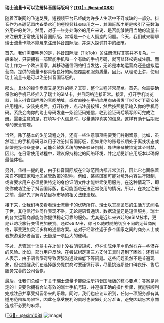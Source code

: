 **瑞士流量卡可以注册抖音国际版吗？[[TG💪+ @esim1088](https://t.me/s/esim1088)]**

随着互联网的飞速发展，短视频平台已经成为许多人生活中不可或缺的一部分。抖音作为全球范围内备受欢迎的短视频社交应用之一，其国际版本更是吸引了无数海外用户的关注。然而，对于一些身处海外的用户来说，是否能够使用当地的流量卡来注册并正常使用抖音国际版，常常是一个让人疑惑的问题。今天，我们就来聊聊瑞士流量卡能不能用来注册抖音国际版，并深入探讨其中的细节。

首先，我们需要明确的是，抖音国际版（TikTok）的注册流程其实并不复杂。一般来说，只要拥有一部智能手机和一个有效的手机号码，就可以轻松完成注册。而瑞士作为一个欧洲国家，其移动通信网络相当发达，无论是本地运营商还是虚拟运营商，提供的流量卡都具备良好的网络覆盖和服务质量。因此，从理论上讲，使用瑞士流量卡是可以注册抖音国际版的。

那么，具体的操作步骤又是怎样的呢？其实，整个过程非常简单。首先，你需要确保你的手机已经插入了瑞士的SIM卡，并且网络连接正常。接着，打开手机浏览器，输入抖音国际版的官网地址，或者直接在手机应用商店搜索“TikTok”下载安装应用程序。安装完成后，打开软件，点击注册按钮，然后按照提示输入你的手机号码。系统会向你的瑞士号码发送一条验证码短信，收到验证码后填写即可完成注册。需要注意的是，在填写个人信息时，尽量选择真实的信息，这样有助于后期账号的安全管理。

当然，除了基本的注册流程之外，还有一些注意事项需要我们特别留意。比如，虽然瑞士的手机号码可以用于注册抖音国际版，但如果你的账号长期处于离线状态或频繁更换设备登录，可能会触发系统的安全验证机制，导致账号被锁定甚至封禁。因此，在日常使用过程中，建议保持稳定的网络环境，并定期更新应用版本以确保最佳体验。

另外，值得一提的是，由于抖音国际版在全球范围内都非常流行，因此它也面临着来自不同国家和地区监管政策的影响。例如，某些国家可能对境外内容进行限制，或者要求用户必须提供特定的身份证明文件才能继续使用服务。在这种情况下，即使你成功注册了抖音国际版，也可能面临无法正常使用的情况。所以，在决定注册之前，最好先了解清楚目标市场的相关法律法规。

接下来，让我们再来看看瑞士流量卡的优势所在。瑞士以其高品质的生活方式闻名于世，其电信行业同样表现不俗。无论是语音通话、数据流量还是短信服务，瑞士的各大运营商都能为你提供稳定可靠的服务。尤其是近年来兴起的eSIM技术，更是让跨境旅行变得更加便捷。通过eSIM卡，你可以随时随地切换不同的运营商网络，享受更加灵活多样的通信方案。这对于经常往返于多个国家之间的商务人士或者旅游爱好者而言，无疑是一项巨大的便利。

不过，尽管瑞士流量卡在功能上没有明显短板，但在实际使用中仍然存在一些潜在的风险。比如，部分用户反映，在尝试绑定第三方支付工具时遇到了困难；还有些人表示，由于语言障碍导致客服沟通效率低下等问题。这些问题虽然不是普遍现象，但也提醒我们在选择服务提供商时要谨慎行事，尽量挑选那些口碑良好、售后服务完善的公司合作。

最后，让我们总结一下关于瑞士流量卡能否注册抖音国际版的核心要点：答案是肯定的！只要你拥有合法有效的瑞士手机号码，并遵循正确的操作步骤，就能够顺利完成注册并享受抖音带来的乐趣。同时，我们也应该认识到，任何一项服务都有其适用范围和局限性，因此在享受便利的同时也要做好充分准备，避免因疏忽大意而造成不必要的麻烦。

[[TG💪+ @esim1088](https://t.me/s/esim1088) ![Image](https://i.postimg.cc/4NQfJmqS/Snipaste-2025-05-13-00-14-12.png)]